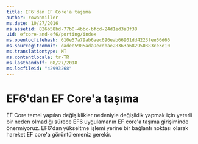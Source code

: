 ```yaml
---
title: EF6'dan EF Core'a taşıma
author: rowanmiller
ms.date: 10/27/2016
ms.assetid: 826b58bd-77b0-4bbc-bfcd-24d1ed3a8f38
uid: efcore-and-ef6/porting/index
ms.openlocfilehash: 610e57a79ab6aec696eab66901dd4223fee56d66
ms.sourcegitcommit: dadee5905ada9ecdbae28363a682950383ce3e10
ms.translationtype: MT
ms.contentlocale: tr-TR
ms.lasthandoff: 08/27/2018
ms.locfileid: "42993268"
---
```

# <a name="porting-from-ef6-to-ef-core"></a>EF6'dan EF Core'a taşıma

EF Core temel yapılan değişiklikler nedeniyle değişiklik yapmak için yeterli bir neden olmadığı sürece EF6 uygulamanın EF core'a taşıma girişiminde önermiyoruz. EF6'dan yükseltme işlemi yerine bir bağlantı noktası olarak hareket EF core'a görüntülemeniz gerekir.
